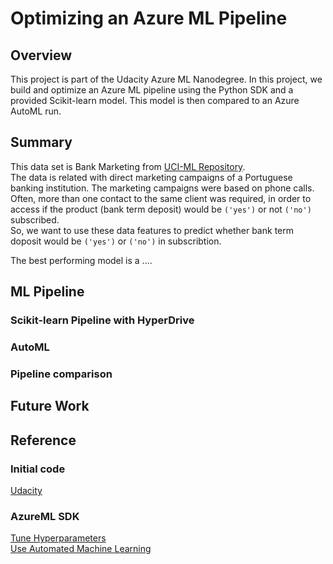 # Optimizing an Azure ML Pipeline

## Overview
This project is part of the Udacity Azure ML Nanodegree. In this project, we build and optimize an Azure ML pipeline using the Python SDK and a provided Scikit-learn model. This model is then compared to an Azure AutoML run.

## Summary
This data set is Bank Marketing from [UCI-ML Repository](https://archive.ics.uci.edu/ml/datasets/Bank+Marketing). <br>
The data is related with direct marketing campaigns of a Portuguese banking institution. The marketing campaigns were based on phone calls. Often, more than one contact to the same client was required, in order to access if the product (bank term deposit) would be `('yes')` or not `('no')` subscribed. <br>
So, we want to use these data features to predict whether bank term doposit would be `('yes')` or `('no')` in subscribtion.

The best performing model is a ....

## ML Pipeline
### Scikit-learn Pipeline with HyperDrive
### AutoML

### Pipeline comparison

## Future Work

## Reference

### Initial code
[Udacity](https://github.com/udacity/nd00333_AZMLND_Optimizing_a_Pipeline_in_Azure-Starter_Files)

### AzureML SDK
[Tune Hyperparameters](https://github.com/MicrosoftLearning/mslearn-dp100/blob/main/11%20-%20Tune%20Hyperparameters.ipynb) <br>
[Use Automated Machine Learning](https://github.com/MicrosoftLearning/mslearn-dp100/blob/main/12%20-%20Use%20Automated%20Machine%20Learning.ipynb)
